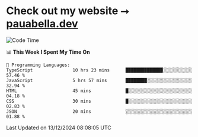 # Check out my website ⭢ [pauabella.dev](https://pauabella.dev)

<!--START_SECTION:waka-->
![Code Time](http://img.shields.io/badge/Code%20Time-3%2C965%20hrs%207%20mins-blue)

📊 **This Week I Spent My Time On** 

```text
💬 Programming Languages: 
TypeScript               10 hrs 23 mins      ██████████████░░░░░░░░░░░   57.46 % 
JavaScript               5 hrs 57 mins       ████████░░░░░░░░░░░░░░░░░   32.94 % 
HTML                     45 mins             █░░░░░░░░░░░░░░░░░░░░░░░░   04.18 % 
CSS                      30 mins             █░░░░░░░░░░░░░░░░░░░░░░░░   02.83 % 
JSON                     20 mins             ░░░░░░░░░░░░░░░░░░░░░░░░░   01.88 % 
```


 Last Updated on 13/12/2024 08:08:05 UTC
<!--END_SECTION:waka-->
